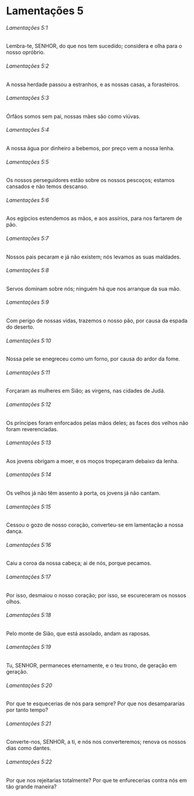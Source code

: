 # Lamentações 5

###### Lamentações 5:1

Lembra-te, SENHOR, do que nos tem sucedido; considera e olha para o nosso opróbrio.

###### Lamentações 5:2

A nossa herdade passou a estranhos, e as nossas casas, a forasteiros.

###### Lamentações 5:3

Órfãos somos sem pai, nossas mães são como viúvas.

###### Lamentações 5:4

A nossa água por dinheiro a bebemos, por preço vem a nossa lenha.

###### Lamentações 5:5

Os nossos perseguidores estão sobre os nossos pescoços; estamos cansados e não temos descanso.

###### Lamentações 5:6

Aos egípcios estendemos as mãos, e aos assírios, para nos fartarem de pão.

###### Lamentações 5:7

Nossos pais pecaram e já não existem; nós levamos as suas maldades.

###### Lamentações 5:8

Servos dominam sobre nós; ninguém há que nos arranque da sua mão.

###### Lamentações 5:9

Com perigo de nossas vidas, trazemos o nosso pão, por causa da espada do deserto.

###### Lamentações 5:10

Nossa pele se enegreceu como um forno, por causa do ardor da fome.

###### Lamentações 5:11

Forçaram as mulheres em Sião; as virgens, nas cidades de Judá.

###### Lamentações 5:12

Os príncipes foram enforcados pelas mãos deles; as faces dos velhos não foram reverenciadas.

###### Lamentações 5:13

Aos jovens obrigam a moer, e os moços tropeçaram debaixo da lenha.

###### Lamentações 5:14

Os velhos já não têm assento à porta, os jovens já não cantam.

###### Lamentações 5:15

Cessou o gozo de nosso coração, converteu-se em lamentação a nossa dança.

###### Lamentações 5:16

Caiu a coroa da nossa cabeça; ai de nós, porque pecamos.

###### Lamentações 5:17

Por isso, desmaiou o nosso coração; por isso, se escureceram os nossos olhos.

###### Lamentações 5:18

Pelo monte de Sião, que está assolado, andam as raposas.

###### Lamentações 5:19

Tu, SENHOR, permaneces eternamente, e o teu trono, de geração em geração.

###### Lamentações 5:20

Por que te esquecerias de nós para sempre? Por que nos desampararias por tanto tempo?

###### Lamentações 5:21

Converte-nos, SENHOR, a ti, e nós nos converteremos; renova os nossos dias como dantes.

###### Lamentações 5:22

Por que nos rejeitarias totalmente? Por que te enfurecerias contra nós em tão grande maneira?


